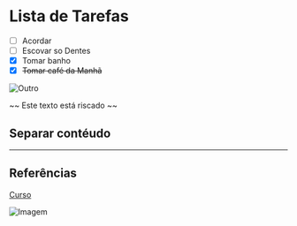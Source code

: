 # Lista de Tarefas

- [ ] Acordar
- [ ] Escovar so Dentes
- [x] Tomar banho
- [x] ~~Tomar café da Manhã~~

![Outro][py]

~~ Este texto está riscado ~~

## Separar contéudo

---

## Referências

[Curso][curso]

![Imagem][py]

[py]: python.avif
[curso]: https://www.udemy.com/course/curso-de-git-e-github-essencial/learn/lecture/19753352#overview

[//]: # (Defino variáveis abaixo)